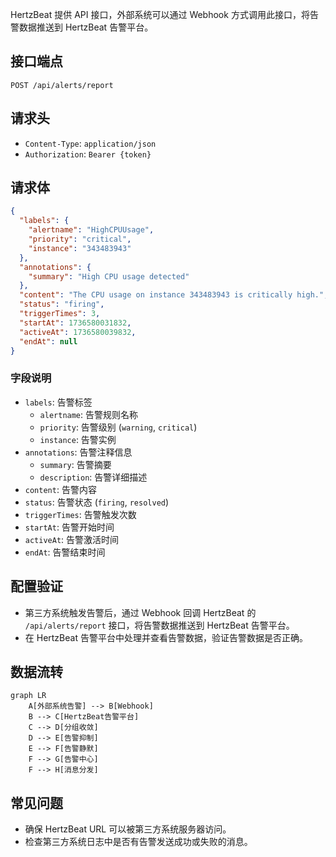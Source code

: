 HertzBeat 提供 API 接口，外部系统可以通过 Webhook 方式调用此接口，将告警数据推送到 HertzBeat 告警平台。



## 接口端点

`POST /api/alerts/report`



## 请求头

* `Content-Type`: `application/json`
* `Authorization`: `Bearer {token}`



## 请求体

```json
{
  "labels": {
    "alertname": "HighCPUUsage",
    "priority": "critical",
    "instance": "343483943"
  },
  "annotations": {
    "summary": "High CPU usage detected"
  },
  "content": "The CPU usage on instance 343483943 is critically high.",
  "status": "firing",
  "triggerTimes": 3,
  "startAt": 1736580031832,
  "activeAt": 1736580039832,
  "endAt": null
}
```

### 字段说明

* `labels`: 告警标签
  * `alertname`: 告警规则名称
  * `priority`: 告警级别 (`warning`, `critical`)
  * `instance`: 告警实例
* `annotations`: 告警注释信息
  * `summary`: 告警摘要
  * `description`: 告警详细描述
* `content`: 告警内容
* `status`: 告警状态 (`firing`, `resolved`)
* `triggerTimes`: 告警触发次数
* `startAt`: 告警开始时间
* `activeAt`: 告警激活时间
* `endAt`: 告警结束时间



## 配置验证

* 第三方系统触发告警后，通过 Webhook 回调 HertzBeat 的 `/api/alerts/report` 接口，将告警数据推送到 HertzBeat 告警平台。
* 在 HertzBeat 告警平台中处理并查看告警数据，验证告警数据是否正确。



## 数据流转

```mermaid
graph LR
    A[外部系统告警] --> B[Webhook]
    B --> C[HertzBeat告警平台]
    C --> D[分组收敛]
    D --> E[告警抑制]
    E --> F[告警静默]
    F --> G[告警中心]
    F --> H[消息分发]
```



## 常见问题

* 确保 HertzBeat URL 可以被第三方系统服务器访问。
* 检查第三方系统日志中是否有告警发送成功或失败的消息。
